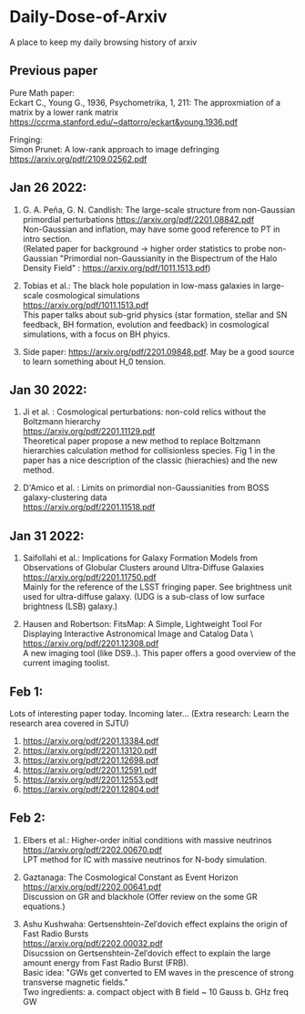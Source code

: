 # Daily-Dose-of-Arxiv

A place to keep my daily browsing history of arxiv

## Previous paper
Pure Math paper: \
Eckart C., Young G., 1936, Psychometrika, 1, 211: The approxmiation of a matrix by a lower rank matrix
https://ccrma.stanford.edu/~dattorro/eckart&young.1936.pdf

Fringing: \
Simon Prunet: A low-rank approach to image defringing \
https://arxiv.org/pdf/2109.02562.pdf

## Jan 26 2022:
1. G. A. Peña, G. N. Candlish: The large-scale structure from non-Gaussian primordial perturbations
https://arxiv.org/pdf/2201.08842.pdf \
Non-Gaussian and inflation, may have some good reference to PT in intro section. \
(Related paper for background -> higher order statistics to probe non-Gaussian  "Primordial non-Gaussianity in the Bispectrum of the Halo Density Field"
: https://arxiv.org/pdf/1011.1513.pdf)

2. Tobias et al.: The black hole population in low-mass galaxies in large-scale cosmological simulations \
https://arxiv.org/pdf/1011.1513.pdf \
This paper talks about sub-grid physics (star formation, stellar and SN feedback, BH formation, evolution and feedback) in cosmological simulations, with a focus on BH phyics.

3. Side paper: https://arxiv.org/pdf/2201.09848.pdf. May be a good source to learn something about H_0 tension.

## Jan 30 2022:
1. Ji et al. : Cosmological perturbations: non-cold relics without the Boltzmann hierarchy \
https://arxiv.org/pdf/2201.11129.pdf  \
Theoretical paper propose a new method to replace Boltzmann hierarchies calculation method for collisionless species. Fig 1 in the paper has a nice description of the classic (hierachies) and the new method.

2. D'Amico et al. : Limits on primordial non-Gaussianities from BOSS galaxy-clustering data \
https://arxiv.org/pdf/2201.11518.pdf

## Jan 31 2022:
1. Saifollahi et al.: Implications for Galaxy Formation Models from Observations of Globular Clusters around Ultra-Diffuse Galaxies \
https://arxiv.org/pdf/2201.11750.pdf \
Mainly for the reference of the LSST fringing paper. See brightness unit used for ultra-diffuse galaxy. (UDG is a sub-class of low surface brightness (LSB) galaxy.)

2. Hausen and Robertson:  FitsMap: A Simple, Lightweight Tool For Displaying Interactive Astronomical Image and Catalog Data \ 
https://arxiv.org/pdf/2201.12308.pdf \
A new imaging tool (like DS9..). This paper offers a good overview of the current imaging toolist.

## Feb 1: 
Lots of interesting paper today. Incoming later... (Extra research: Learn the research area covered in SJTU)
1. https://arxiv.org/pdf/2201.13384.pdf
2. https://arxiv.org/pdf/2201.13120.pdf
3. https://arxiv.org/pdf/2201.12698.pdf
4. https://arxiv.org/pdf/2201.12591.pdf
5. https://arxiv.org/pdf/2201.12553.pdf
6. https://arxiv.org/pdf/2201.12804.pdf

## Feb 2:
1. Elbers et al.: Higher-order initial conditions with massive neutrinos \
https://arxiv.org/pdf/2202.00670.pdf \
LPT method for IC with massive neutrinos for N-body simulation.

2. Gaztanaga: The Cosmological Constant as Event Horizon \
https://arxiv.org/pdf/2202.00641.pdf \
Discussion on GR and blackhole (Offer review on the some GR equations.)

3. Ashu Kushwaha: Gertsenshtein-Zel′dovich effect explains the origin of Fast Radio Bursts \
https://arxiv.org/pdf/2202.00032.pdf \
Disucssion on Gertsenshtein-Zel′dovich effect to explain the large amount energy from Fast Radio Burst (FRB). \
Basic idea: "GWs get converted to EM waves in the prescence of strong transverse magnetic fields." \
Two ingredients: a. compact object with B field ~ 10 Gauss b. GHz freq GW
